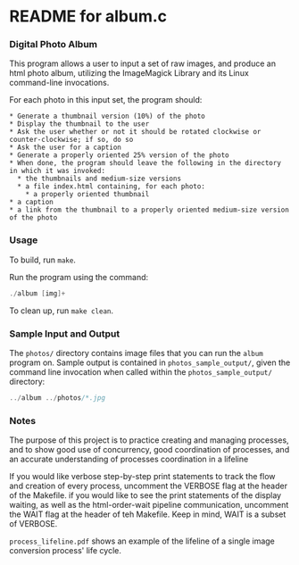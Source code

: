 # README for album.c

### Digital Photo Album

This program allows a user to input a set of raw images, and produce an html photo album, utilizing the ImageMagick Library and its Linux command-line invocations.

For each photo in this input set, the program should:
    
    * Generate a thumbnail version (10%) of the photo
    * Display the thumbnail to the user
    * Ask the user whether or not it should be rotated clockwise or counter-clockwise; if so, do so
    * Ask the user for a caption
    * Generate a properly oriented 25% version of the photo
    * When done, the program should leave the following in the directory in which it was invoked:
      * the thumbnails and medium-size versions
      * a file index.html containing, for each photo:
      	* a properly oriented thumbnail
	* a caption
	* a link from the thumbnail to a properly oriented medium-size version of the photo

### Usage

To build, run `make`.

Run the program using the command:

```c
./album [img]+
```

To clean up, run `make clean`.

### Sample Input and Output

The `photos/` directory contains image files that you can run the `album` program on. Sample output is contained in `photos_sample_output/`, given the command line invocation when called within the `photos_sample_output/` directory:

```c
../album ../photos/*.jpg
```

### Notes

The purpose of this project is to practice creating and managing processes, and to show good use of concurrency, good coordination of processes, and an accurate understanding of processes coordination in a lifeline

If you would like verbose step-by-step print statements to track the flow and creation of every process, uncomment the VERBOSE flag at the header of the Makefile. if you would like to see the print statements of the display waiting, as well as the html-order-wait pipeline communication, uncomment the WAIT flag at the header of teh Makefile. Keep in mind, WAIT is a subset of VERBOSE.

`process_lifeline.pdf` shows an example of the lifeline of a single image conversion process' life cycle.